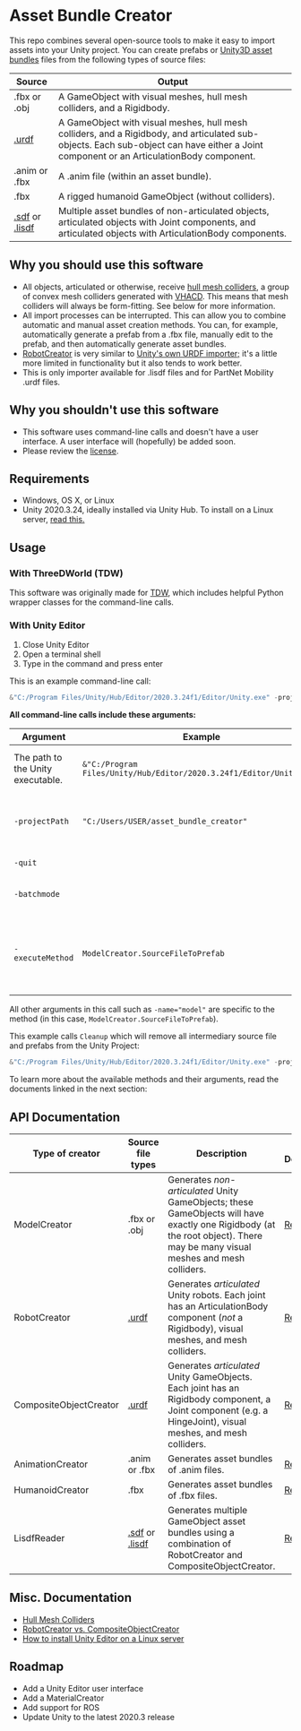 # Asset Bundle Creator

This repo combines several open-source tools to make it easy to import assets into your Unity project.  You can create prefabs or [Unity3D asset bundles](https://docs.unity3d.com/Manual/AssetBundlesIntro.html) files from the following types of source files:

| Source                                                       | Output                                                       |
| ------------------------------------------------------------ | ------------------------------------------------------------ |
| .fbx or .obj                                                 | A GameObject with visual meshes, hull mesh colliders, and a Rigidbody. |
| [.urdf](http://wiki.ros.org/urdf)                            | A GameObject  with visual meshes, hull mesh colliders, and a Rigidbody, and articulated sub-objects. Each sub-object can have either a Joint component or an ArticulationBody component. |
| .anim or .fbx                                                | A .anim file (within an asset bundle).                       |
| .fbx                                                         | A rigged humanoid GameObject (without colliders).            |
| [.sdf](http://sdformat.org/spec?ver=1.9&elem=sdf) or [.lisdf](https://learning-and-intelligent-systems.github.io/kitchen-worlds/tut-lisdf/) | Multiple asset bundles of non-articulated objects, articulated objects with Joint components, and articulated objects with ArticulationBody components. |

## Why you should use this software

- All objects, articulated or otherwise, receive [hull mesh colliders](doc/hull_mesh_colliders.md), a group of convex mesh colliders generated with [VHACD](https://github.com/kmammou/v-hacd). This means that mesh colliders will always be form-fitting. See below for more information.
- All import processes can be interrupted. This can allow you to combine automatic and manual asset creation methods. You can, for example, automatically generate a prefab from a .fbx file, manually edit to the prefab, and then automatically generate asset bundles.
- [RobotCreator](doc/api/robot_creator.md) is very similar to [Unity's own URDF importer;](https://github.com/Unity-Technologies/URDF-Importer) it's a little more limited in functionality but it also tends to work better.
- This is only importer available for .lisdf files and for PartNet Mobility .urdf files.

## Why you shouldn't use this software

- This software uses command-line calls and doesn't have a user interface. A user interface will (hopefully) be added soon.
- Please review the [license](LICENSE.md).

## Requirements

- Windows, OS X, or Linux
- Unity 2020.3.24, ideally installed via Unity Hub. To install on a Linux server, [read this.](doc/linux_server.md)

## Usage

### With ThreeDWorld (TDW)

This software was originally made for [TDW](https://github.com/threedworld-mit/tdw), which includes helpful Python wrapper classes for the command-line calls.

### With Unity Editor

1. Close Unity Editor 
2. Open a terminal shell
3. Type in the command and press enter

This is an example command-line call:

```powershell
&"C:/Program Files/Unity/Hub/Editor/2020.3.24f1/Editor/Unity.exe" -projectpath "C:/Users/USER/asset_bundle_creator" -quit -batchmode -executeMethod ModelCreator.SourceFileToPrefab -name="model" -source="D:/models/model.obj" -output_directory="D:/asset_bundles/model"
```

**All command-line calls include these arguments:**

| Argument                          | Example                                                      | Description                                                  |
| --------------------------------- | ------------------------------------------------------------ | ------------------------------------------------------------ |
| The path to the Unity executable. | `&"C:/Program Files/Unity/Hub/Editor/2020.3.24f1/Editor/Unity.exe"` | This example is for Windows Powershell. For OS X or Linux, replace `&` with `./` |
| `-projectPath`                    | `"C:/Users/USER/asset_bundle_creator"`                       | The path to the `asset_bundle_creator` Unity Project. Replace `USER` with your user name. |
| `-quit`                           |                                                              | This tells Unity Editor to quit after the call.              |
| `-batchmode`                      |                                                              | This tells Unity Editor to run in the background.            |
| `-executeMethod`                  | `ModelCreator.SourceFileToPrefab`                            | The name of the creator launcher and the method you want to invoke. *Note that there are no double quotes around this value.* |

All other arguments in this call such as `-name="model"` are specific to the method (in this case, `ModelCreator.SourceFileToPrefab`).

This example calls `Cleanup` which will remove all intermediary source file and prefabs from the Unity Project:

```powershell
&"C:/Program Files/Unity/Hub/Editor/2020.3.24f1/Editor/Unity.exe" -projectpath "C:/Users/USER/asset_bundle_creator" -quit -batchmode -executeMethod ModelCreator.Cleanup -cleanup
```

To learn more about the available methods and their arguments, read the documents linked in the next section:

## API Documentation

| Type of creator        | Source file types                                            | Description                                                  | API Document                                  |
| ---------------------- | ------------------------------------------------------------ | ------------------------------------------------------------ | --------------------------------------------- |
| ModelCreator           | .fbx or .obj                                                 | Generates *non-articulated* Unity GameObjects; these GameObjects will have exactly one Rigidbody (at the root object). There may be many visual meshes and mesh colliders. | [Read this.](doc/model_creator.md)            |
| RobotCreator           | [.urdf](http://wiki.ros.org/urdf)                            | Generates *articulated* Unity robots. Each joint has an ArticulationBody component (*not* a Rigidbody), visual meshes, and mesh colliders. | [Read this.](doc/robot_creator.md)            |
| CompositeObjectCreator | [.urdf](http://wiki.ros.org/urdf)                            | Generates *articulated* Unity GameObjects. Each joint has an Rigidbody component, a Joint component (e.g. a HingeJoint),  visual meshes, and mesh colliders. | [Read this.](doc/composite_object_creator.md) |
| AnimationCreator       | .anim or .fbx                                                | Generates asset bundles of .anim files.                      | [Read this.](doc/animation_creator.md)        |
| HumanoidCreator        | .fbx                                                         | Generates asset bundles of .fbx files.                       | [Read this.](doc/hhumanoid_creator.md)        |
| LisdfReader            | [.sdf](http://sdformat.org/spec?ver=1.9&elem=sdf) or [.lisdf](https://learning-and-intelligent-systems.github.io/kitchen-worlds/tut-lisdf/) | Generates multiple GameObject asset bundles using a combination of RobotCreator and CompositeObjectCreator. | [Read this.](doc/lisdf_reader.md)             |

## Misc. Documentation

- [Hull Mesh Colliders](doc/hull_mesh_colliders.md)
- [RobotCreator vs. CompositeObjectCreator](doc/robot_creator_vs_composite_object_creator.md)
- [How to install Unity Editor on a Linux server](doc/linux_server.md)

## Roadmap

- Add a Unity Editor user interface
- Add a MaterialCreator
- Add support for ROS
- Update Unity to the latest 2020.3 release